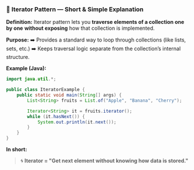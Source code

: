 ### 🧠 **Iterator Pattern — Short & Simple Explanation**

**Definition:**
Iterator pattern lets you **traverse elements of a collection one by one** **without exposing** how that collection is implemented.

**Purpose:**
➡️ Provides a standard way to loop through collections (like lists, sets, etc.)
➡️ Keeps traversal logic separate from the collection’s internal structure.

**Example (Java):**

```java
import java.util.*;

public class IteratorExample {
    public static void main(String[] args) {
        List<String> fruits = List.of("Apple", "Banana", "Cherry");

        Iterator<String> it = fruits.iterator();
        while (it.hasNext()) {
            System.out.println(it.next());
        }
    }
}
```

**In short:**

> 🌀 **Iterator = "Get next element without knowing how data is stored."**
